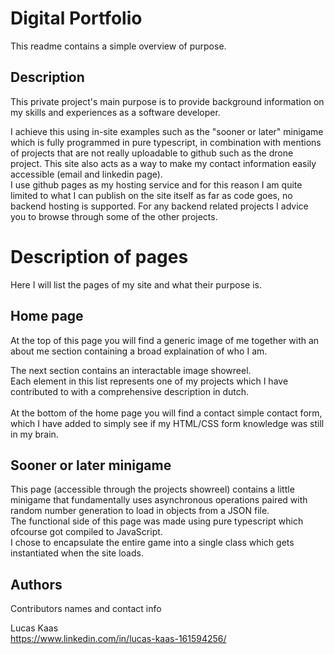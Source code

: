 # Digital Portfolio

This readme contains a simple overview of purpose.

## Description

This private project's main purpose is to provide background information on my skills and experiences as a software developer. 

I achieve this using in-site examples such as the "sooner or later" minigame which is fully programmed in pure typescript, in combination with mentions of projects that are not really uploadable to github such as the drone project.
This site also acts as a way to make my contact information easily accessible (email and linkedin page). <br>
I use github pages as my hosting service and for this reason I am quite limited to what I can publish on the site itself as far as code goes, no backend hosting is supported.
For any backend related projects I advice you to browse through some of the other projects.

# Description of pages
Here I will list the pages of my site and what their purpose is.

## Home page
At the top of this page you will find a generic image of me together with an about me section containing a broad explaination of who I am.

The next section contains an interactable image showreel. <br> Each element in this list represents one of my projects which I have contributed to with a comprehensive description in dutch. <br> <br> At the bottom of the home page you will find a contact simple contact form, which I have added to simply see if my HTML/CSS form knowledge was still in my brain.

## Sooner or later minigame
This page (accessible through the projects showreel) contains a little minigame that fundamentally uses asynchronous operations paired with random number generation to load in objects from a JSON file. <br> The functional side of this page was made using pure typescript which ofcourse got compiled to JavaScript. <br> I chose to encapsulate the entire game into a single class which gets instantiated when the site loads. 

## Authors

Contributors names and contact info

Lucas Kaas  
https://www.linkedin.com/in/lucas-kaas-161594256/

